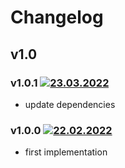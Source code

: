 # Changelog

## v1.0

### v1.0.1 [![23.03.2022](https://img.shields.io/date/1648056372)](https://github.com/d8corp/innet-html/tree/v1.0.1)
- update dependencies

### v1.0.0 [![22.02.2022](https://img.shields.io/date/1645531541)](https://github.com/d8corp/innet-html/tree/v1.0.0)
- first implementation
